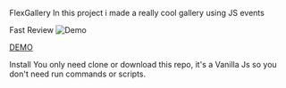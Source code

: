 FlexGallery
In this project i made a really cool gallery using JS events

Fast Review
![Demo](https://media.giphy.com/media/PkGGvuuWLi2ZOyKjEJ/giphy.gif)

[DEMO](https://jcmexdev.github.io/FlexGallery/)

Install
You only need clone or download this repo, it's a Vanilla Js so you don't need run commands or scripts.
